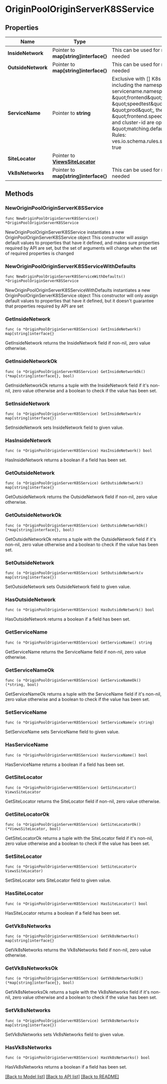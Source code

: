 # OriginPoolOriginServerK8SService

## Properties

Name | Type | Description | Notes
------------ | ------------- | ------------- | -------------
**InsideNetwork** | Pointer to **map[string]interface{}** | This can be used for messages where no values are needed | [optional] 
**OutsideNetwork** | Pointer to **map[string]interface{}** | This can be used for messages where no values are needed | [optional] 
**ServiceName** | Pointer to **string** | Exclusive with []  K8s service name of the origin server, including the namespace and cluster-id  The format is servicename.namespace:cluster-id. If the servicename is \&quot;frontend\&quot;,  namespace is \&quot;speedtest\&quot; and cluster-id is \&quot;prod\&quot;, then you will enter \&quot;frontend.speedtest:prod\&quot;.  Both namespace and cluster-id are optional.  Example: &#x60; \&quot;matching.default:production\&quot;&#x60;  Validation Rules:   ves.io.schema.rules.string.ves_service_namespace_name: true  | [optional] 
**SiteLocator** | Pointer to [**ViewsSiteLocator**](ViewsSiteLocator.md) |  | [optional] 
**Vk8sNetworks** | Pointer to **map[string]interface{}** | This can be used for messages where no values are needed | [optional] 

## Methods

### NewOriginPoolOriginServerK8SService

`func NewOriginPoolOriginServerK8SService() *OriginPoolOriginServerK8SService`

NewOriginPoolOriginServerK8SService instantiates a new OriginPoolOriginServerK8SService object
This constructor will assign default values to properties that have it defined,
and makes sure properties required by API are set, but the set of arguments
will change when the set of required properties is changed

### NewOriginPoolOriginServerK8SServiceWithDefaults

`func NewOriginPoolOriginServerK8SServiceWithDefaults() *OriginPoolOriginServerK8SService`

NewOriginPoolOriginServerK8SServiceWithDefaults instantiates a new OriginPoolOriginServerK8SService object
This constructor will only assign default values to properties that have it defined,
but it doesn't guarantee that properties required by API are set

### GetInsideNetwork

`func (o *OriginPoolOriginServerK8SService) GetInsideNetwork() map[string]interface{}`

GetInsideNetwork returns the InsideNetwork field if non-nil, zero value otherwise.

### GetInsideNetworkOk

`func (o *OriginPoolOriginServerK8SService) GetInsideNetworkOk() (*map[string]interface{}, bool)`

GetInsideNetworkOk returns a tuple with the InsideNetwork field if it's non-nil, zero value otherwise
and a boolean to check if the value has been set.

### SetInsideNetwork

`func (o *OriginPoolOriginServerK8SService) SetInsideNetwork(v map[string]interface{})`

SetInsideNetwork sets InsideNetwork field to given value.

### HasInsideNetwork

`func (o *OriginPoolOriginServerK8SService) HasInsideNetwork() bool`

HasInsideNetwork returns a boolean if a field has been set.

### GetOutsideNetwork

`func (o *OriginPoolOriginServerK8SService) GetOutsideNetwork() map[string]interface{}`

GetOutsideNetwork returns the OutsideNetwork field if non-nil, zero value otherwise.

### GetOutsideNetworkOk

`func (o *OriginPoolOriginServerK8SService) GetOutsideNetworkOk() (*map[string]interface{}, bool)`

GetOutsideNetworkOk returns a tuple with the OutsideNetwork field if it's non-nil, zero value otherwise
and a boolean to check if the value has been set.

### SetOutsideNetwork

`func (o *OriginPoolOriginServerK8SService) SetOutsideNetwork(v map[string]interface{})`

SetOutsideNetwork sets OutsideNetwork field to given value.

### HasOutsideNetwork

`func (o *OriginPoolOriginServerK8SService) HasOutsideNetwork() bool`

HasOutsideNetwork returns a boolean if a field has been set.

### GetServiceName

`func (o *OriginPoolOriginServerK8SService) GetServiceName() string`

GetServiceName returns the ServiceName field if non-nil, zero value otherwise.

### GetServiceNameOk

`func (o *OriginPoolOriginServerK8SService) GetServiceNameOk() (*string, bool)`

GetServiceNameOk returns a tuple with the ServiceName field if it's non-nil, zero value otherwise
and a boolean to check if the value has been set.

### SetServiceName

`func (o *OriginPoolOriginServerK8SService) SetServiceName(v string)`

SetServiceName sets ServiceName field to given value.

### HasServiceName

`func (o *OriginPoolOriginServerK8SService) HasServiceName() bool`

HasServiceName returns a boolean if a field has been set.

### GetSiteLocator

`func (o *OriginPoolOriginServerK8SService) GetSiteLocator() ViewsSiteLocator`

GetSiteLocator returns the SiteLocator field if non-nil, zero value otherwise.

### GetSiteLocatorOk

`func (o *OriginPoolOriginServerK8SService) GetSiteLocatorOk() (*ViewsSiteLocator, bool)`

GetSiteLocatorOk returns a tuple with the SiteLocator field if it's non-nil, zero value otherwise
and a boolean to check if the value has been set.

### SetSiteLocator

`func (o *OriginPoolOriginServerK8SService) SetSiteLocator(v ViewsSiteLocator)`

SetSiteLocator sets SiteLocator field to given value.

### HasSiteLocator

`func (o *OriginPoolOriginServerK8SService) HasSiteLocator() bool`

HasSiteLocator returns a boolean if a field has been set.

### GetVk8sNetworks

`func (o *OriginPoolOriginServerK8SService) GetVk8sNetworks() map[string]interface{}`

GetVk8sNetworks returns the Vk8sNetworks field if non-nil, zero value otherwise.

### GetVk8sNetworksOk

`func (o *OriginPoolOriginServerK8SService) GetVk8sNetworksOk() (*map[string]interface{}, bool)`

GetVk8sNetworksOk returns a tuple with the Vk8sNetworks field if it's non-nil, zero value otherwise
and a boolean to check if the value has been set.

### SetVk8sNetworks

`func (o *OriginPoolOriginServerK8SService) SetVk8sNetworks(v map[string]interface{})`

SetVk8sNetworks sets Vk8sNetworks field to given value.

### HasVk8sNetworks

`func (o *OriginPoolOriginServerK8SService) HasVk8sNetworks() bool`

HasVk8sNetworks returns a boolean if a field has been set.


[[Back to Model list]](../README.md#documentation-for-models) [[Back to API list]](../README.md#documentation-for-api-endpoints) [[Back to README]](../README.md)


